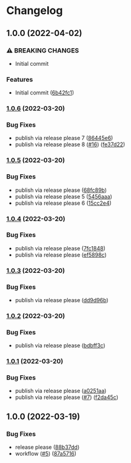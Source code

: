 # Changelog

## 1.0.0 (2022-04-02)


### ⚠ BREAKING CHANGES

* Initial commit

### Features

* Initial commit ([6b42fc1](https://github.com/joke/template/commit/6b42fc1771a69c23c59ad96e21d98660a70746e3))

### [1.0.6](https://github.com/joke/template/compare/v1.0.5...v1.0.6) (2022-03-20)


### Bug Fixes

* publish via release please 7 ([86445e6](https://github.com/joke/template/commit/86445e6d9cad845c20745e267b2485beeb86d1a6))
* publish via release please 8 ([#16](https://github.com/joke/template/issues/16)) ([fe37d22](https://github.com/joke/template/commit/fe37d22c5a0c8f810042a7695a1b6ea65329205b))

### [1.0.5](https://github.com/joke/template/compare/v1.0.4...v1.0.5) (2022-03-20)


### Bug Fixes

* publish via release please ([68fc89b](https://github.com/joke/template/commit/68fc89be59403c3f9857a76caa701622deb0e0ab))
* publish via release please 5 ([5456aaa](https://github.com/joke/template/commit/5456aaa483e0d2c33b797ce66a34bd81311144ac))
* publish via release please 6 ([15cc2e4](https://github.com/joke/template/commit/15cc2e45d3f16a04fec89b7fc82ba9f805b28a7b))

### [1.0.4](https://github.com/joke/template/compare/v1.0.3...v1.0.4) (2022-03-20)


### Bug Fixes

* publish via release please ([7fc1848](https://github.com/joke/template/commit/7fc18483e64c7af7151429ba7041dc4bd6da2838))
* publish via release please ([ef5898c](https://github.com/joke/template/commit/ef5898c60c6682d3004319a7d90e4526bd4a2330))

### [1.0.3](https://github.com/joke/template/compare/v1.0.2...v1.0.3) (2022-03-20)


### Bug Fixes

* publish via release please ([dd9d96b](https://github.com/joke/template/commit/dd9d96be5f4a26176e50468aaa37af33e3f7c9b0))

### [1.0.2](https://github.com/joke/template/compare/v1.0.1...v1.0.2) (2022-03-20)


### Bug Fixes

* publish via release please ([bdbff3c](https://github.com/joke/template/commit/bdbff3c4a537cc38608f15bf2fca3d58b648976f))

### [1.0.1](https://github.com/joke/template/compare/v1.0.0...v1.0.1) (2022-03-20)


### Bug Fixes

* publish via release please ([a0251aa](https://github.com/joke/template/commit/a0251aa585e856f8cbf91bf8f76b0f59f6ad2867))
* publish via release please ([#7](https://github.com/joke/template/issues/7)) ([f2da45c](https://github.com/joke/template/commit/f2da45caf42912b5582cff7d2dc25578a08edf0a))

## 1.0.0 (2022-03-19)


### Bug Fixes

* release please ([88b37dd](https://github.com/joke/template/commit/88b37dd94870647fe8a44c1d4b95554b0b56ce41))
* workflow ([#5](https://github.com/joke/template/issues/5)) ([87a5716](https://github.com/joke/template/commit/87a5716d2ac0f79c21e5f101e37778e4eae3c5e7))

